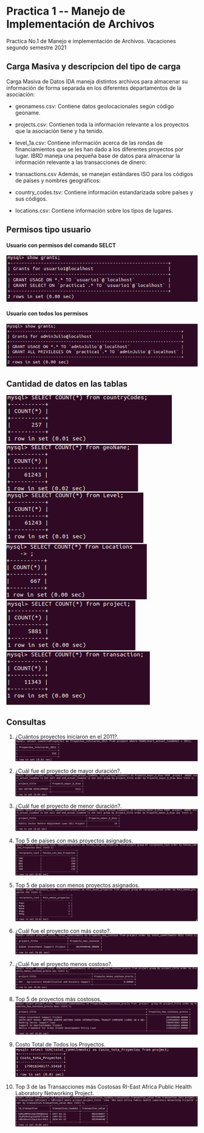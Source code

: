 # Practica 1 -- Manejo de Implementación de Archivos
Practica No.1 de Manejo e implementación de Archivos.  Vacaciones segundo semestre 2021

## Carga Masiva y descripcion del tipo de carga
Carga Masiva de Datos
IDA maneja distintos archivos para almacenar su información de forma separada en
los diferentes departamentos de la asociación:

- geonamess.csv: Contiene datos geolocacionales según código geoname.


- projects.csv: Contienen toda la información relevante a los proyectos que la
asociación tiene y ha tenido.

- level_1a.csv: Contiene información acerca de las rondas de financiamientos
que se les han dado a los diferentes proyectos por lugar.
IBRD maneja una pequeña base de datos para almacenar la información relevante a
las transacciones de dinero:

- transactions.csv
Además, se manejan estándares ISO para los códigos de países y nombres
geográficos:

- country_codes.tsv: Contiene información estandarizada sobre países y sus
códigos.

- locations.csv: Contiene información sobre los tipos de lugares.

## Permisos tipo usuario

#### Usuario con permisos del comando SELCT
![consola](https://github.com/Julio-OrellanaR/Proyecto1/blob/main/Practica%201/Imagenes/permisos%20usuario%20normal.png)

#### Usuario con todos los permisos
![consola](https://github.com/Julio-OrellanaR/Proyecto1/blob/main/Practica%201/Imagenes/administrador.png)

## Cantidad de datos en las tablas
![consola](https://github.com/Julio-OrellanaR/Proyecto1/blob/main/Practica%201/Imagenes/LLenado%20tablas/Tabla%20No.1.png)
![consola](https://github.com/Julio-OrellanaR/Proyecto1/blob/main/Practica%201/Imagenes/LLenado%20tablas/Tabla%20No.2.png)
![consola](https://github.com/Julio-OrellanaR/Proyecto1/blob/main/Practica%201/Imagenes/LLenado%20tablas/Tabla%20No.3.png)
![consola](https://github.com/Julio-OrellanaR/Proyecto1/blob/main/Practica%201/Imagenes/LLenado%20tablas/Tabla%20No.4.png)
![consola](https://github.com/Julio-OrellanaR/Proyecto1/blob/main/Practica%201/Imagenes/LLenado%20tablas/Tabla%20No.5.png)
![consola](https://github.com/Julio-OrellanaR/Proyecto1/blob/main/Practica%201/Imagenes/LLenado%20tablas/Tabla%20No.6.png)

## Consultas
1. ¿Cuántos proyectos iniciaron en el 2011?.
![consola](https://github.com/Julio-OrellanaR/Proyecto1/blob/main/Practica%201/Imagenes/Consultas/Consulta%20No.1.png)

2. ¿Cuál fue el proyecto de mayor duración?.
![consola](https://github.com/Julio-OrellanaR/Proyecto1/blob/main/Practica%201/Imagenes/Consultas/Consulta%20No.2.png)

3. ¿Cuál fue el proyecto de menor duración?.
![consola](https://github.com/Julio-OrellanaR/Proyecto1/blob/main/Practica%201/Imagenes/Consultas/Consulta%20No.3.png)

4. Top 5 de países con más proyectos asignados.
![consola](https://github.com/Julio-OrellanaR/Proyecto1/blob/main/Practica%201/Imagenes/Consultas/Consulta%20No.4.png)

5. Top 5 de países con menos proyectos asignados.
![consola](https://github.com/Julio-OrellanaR/Proyecto1/blob/main/Practica%201/Imagenes/Consultas/Consulta%20No.5.png)

6. ¿Cuál fue el proyecto con más costo?.
![consola](https://github.com/Julio-OrellanaR/Proyecto1/blob/main/Practica%201/Imagenes/Consultas/Consulta%20No.6.png)

7. ¿Cuál fue el proyecto menos costoso?.
![consola](https://github.com/Julio-OrellanaR/Proyecto1/blob/main/Practica%201/Imagenes/Consultas/Consulta%20No.7.png)

8. Top 5 de proyectos más costosos.
![consola](https://github.com/Julio-OrellanaR/Proyecto1/blob/main/Practica%201/Imagenes/Consultas/Consulta%20No.8.png)

9. Costo Total de Todos los Proyectos.
![consola](https://github.com/Julio-OrellanaR/Proyecto1/blob/main/Practica%201/Imagenes/Consultas/Consulta%20No.9.png)

10. Top 3 de las Transacciones más Costosas RI-East Africa Public Health Laboratory Networking Project.
![consola](https://github.com/Julio-OrellanaR/Proyecto1/blob/main/Practica%201/Imagenes/Consultas/Consulta%20No.10.png)
